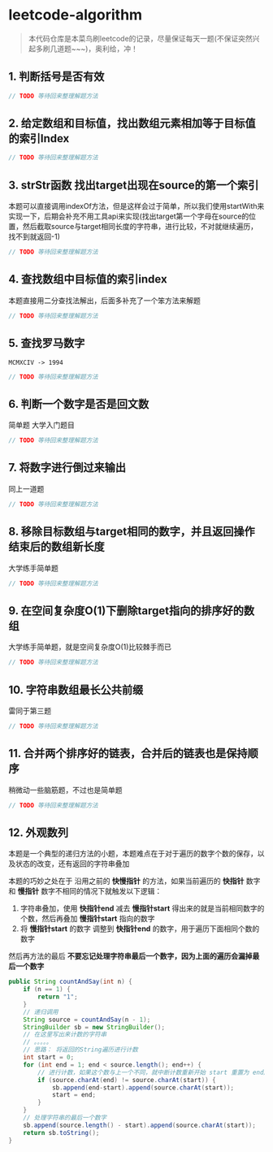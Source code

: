 # leetcode-algorithm
> 本代码仓库是本菜鸟刷leetcode的记录，尽量保证每天一题(不保证突然兴起多刷几道题~~~)，奥利给，冲！

## 1. 判断括号是否有效

```java
// TODO 等待回来整理解题方法
```



## 2. 给定数组和目标值，找出数组元素相加等于目标值的索引Index

```java
// TODO 等待回来整理解题方法
```



## 3. strStr函数 找出target出现在source的第一个索引

本题可以直接调用indexOf方法，但是这样会过于简单，所以我们使用startWith来实现一下，后期会补充不用工具api来实现(找出target第一个字母在source的位置，然后截取source与target相同长度的字符串，进行比较，不对就继续遍历，找不到就返回-1)

```java
// TODO 等待回来整理解题方法
```



## 4. 查找数组中目标值的索引index

本题直接用二分查找法解出，后面多补充了一个笨方法来解题

```java
// TODO 等待回来整理解题方法
```



## 5. 查找罗马数字

```
MCMXCIV -> 1994
```

```java
// TODO 等待回来整理解题方法
```



## 6. 判断一个数字是否是回文数

简单题 大学入门题目

```java
// TODO 等待回来整理解题方法
```



## 7. 将数字进行倒过来输出

同上一道题

```java
// TODO 等待回来整理解题方法
```



## 8. 移除目标数组与target相同的数字，并且返回操作结束后的数组新长度

大学练手简单题

```java
// TODO 等待回来整理解题方法
```



## 9. 在空间复杂度O(1)下删除target指向的排序好的数组

大学练手简单题，就是空间复杂度O(1)比较棘手而已

```java
// TODO 等待回来整理解题方法
```



## 10. 字符串数组最长公共前缀

雷同于第三题

```java
// TODO 等待回来整理解题方法
```



## 11. 合并两个排序好的链表，合并后的链表也是保持顺序

稍微动一些脑筋题，不过也是简单题

```java
// TODO 等待回来整理解题方法
```



## 12. 外观数列

本题是一个典型的递归方法的小题，本题难点在于对于遍历的数字个数的保存，以及状态的改变，还有返回的字符串叠加

本题的巧妙之处在于 沿用之前的 **快慢指针** 的方法，如果当前遍历的 **快指针** 数字和 **慢指针** 数字不相同的情况下就触发以下逻辑：

1. 字符串叠加，使用 **快指针end** 减去 **慢指针start** 得出来的就是当前相同数字的个数，然后再叠加 **慢指针start** 指向的数字
2. 将 **慢指针start** 的数字 调整到 **快指针end** 的数字，用于遍历下面相同个数的数字

然后再方法的最后 **不要忘记处理字符串最后一个数字，因为上面的遍历会漏掉最后一个数字**

```java
public String countAndSay(int n) {
    if (n == 1) {
        return "1";
    }
    // 递归调用
    String source = countAndSay(n - 1);
    StringBuilder sb = new StringBuilder();
    // 在这里写出来计数的字符串
    // 。。。。。
    // 思路： 将返回的String遍历进行计数
    int start = 0;
    for (int end = 1; end < source.length(); end++) {
        // 进行计数，如果这个数与上一个不同，就中断计数重新开始 start 重置为 end所在的索引
        if (source.charAt(end) != source.charAt(start)) {
            sb.append(end-start).append(source.charAt(start));
            start = end;
        }
    }
    // 处理字符串的最后一个数字
    sb.append(source.length() - start).append(source.charAt(start));
    return sb.toString();
}
```

